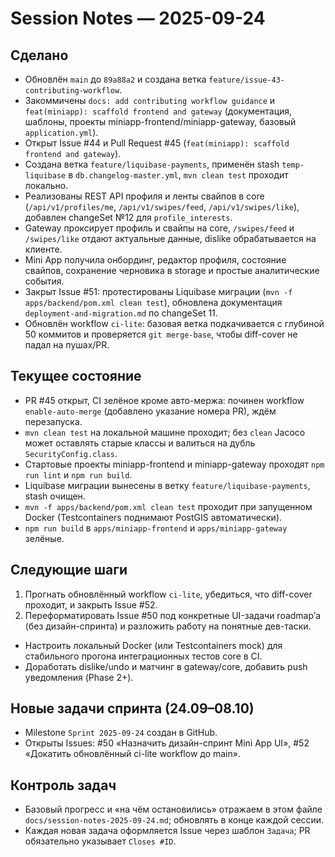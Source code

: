 # Session Notes — 2025-09-24

## Сделано
- Обновлён `main` до `89a88a2` и создана ветка `feature/issue-43-contributing-workflow`.
- Закоммичены `docs: add contributing workflow guidance` и `feat(miniapp): scaffold frontend and gateway` (документация, шаблоны, проекты miniapp-frontend/miniapp-gateway, базовый `application.yml`).
- Открыт Issue #44 и Pull Request #45 (`feat(miniapp): scaffold frontend and gateway`).
- Создана ветка `feature/liquibase-payments`, применён stash `temp-liquibase` в `db.changelog-master.yml`, `mvn clean test` проходит локально.
- Реализованы REST API профиля и ленты свайпов в core (`/api/v1/profiles/me`, `/api/v1/swipes/feed`, `/api/v1/swipes/like`), добавлен changeSet №12 для `profile_interests`.
- Gateway проксирует профиль и свайпы на core, `/swipes/feed` и `/swipes/like` отдают актуальные данные, dislike обрабатывается на клиенте.
- Mini App получила онбординг, редактор профиля, состояние свайпов, сохранение черновика в storage и простые аналитические события.
- Закрыт Issue #51: протестированы Liquibase миграции (`mvn -f apps/backend/pom.xml clean test`), обновлена документация `deployment-and-migration.md` по changeSet 11.
- Обновлён workflow `ci-lite`: базовая ветка подкачивается с глубиной 50 коммитов и проверяется `git merge-base`, чтобы diff-cover не падал на пушах/PR.

## Текущее состояние
- PR #45 открыт, CI зелёное кроме авто-мержа: починен workflow `enable-auto-merge` (добавлено указание номера PR), ждём перезапуска.
- `mvn clean test` на локальной машине проходит; без `clean` Jacoco может оставлять старые классы и валиться на дубль `SecurityConfig.class`.
- Стартовые проекты miniapp-frontend и miniapp-gateway проходят `npm run lint` и `npm run build`.
- Liquibase миграции вынесены в ветку `feature/liquibase-payments`, stash очищен.
- `mvn -f apps/backend/pom.xml clean test` проходит при запущенном Docker (Testcontainers поднимают PostGIS автоматически).
- `npm run build` в `apps/miniapp-frontend` и `apps/miniapp-gateway` зелёные.

## Следующие шаги
1. Прогнать обновлённый workflow `ci-lite`, убедиться, что diff-cover проходит, и закрыть Issue #52.
2. Переформатировать Issue #50 под конкретные UI-задачи roadmap’а (без дизайн-спринта) и разложить работу на понятные дев-таски.
- Настроить локальный Docker (или Testcontainers mock) для стабильного прогона интеграционных тестов core в CI.
- Доработать dislike/undo и матчинг в gateway/core, добавить push уведомления (Phase 2+).

## Новые задачи спринта (24.09–08.10)
- Milestone `Sprint 2025-09-24` создан в GitHub.
- Открыты Issues: #50 «Назначить дизайн-спринт Mini App UI», #52 «Докатить обновлённый ci-lite workflow до main».

## Контроль задач
- Базовый прогресс и «на чём остановились» отражаем в этом файле `docs/session-notes-2025-09-24.md`; обновлять в конце каждой сессии.
- Каждая новая задача оформляется Issue через шаблон `Задача`; PR обязательно указывает `Closes #ID`.
